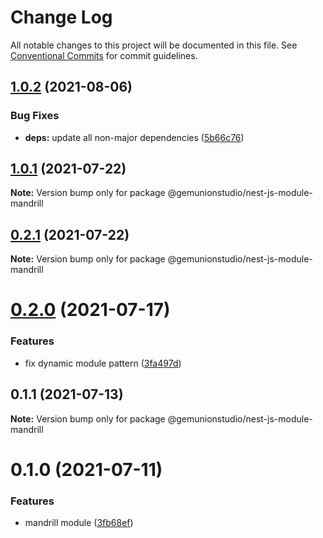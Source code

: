# Change Log

All notable changes to this project will be documented in this file.
See [Conventional Commits](https://conventionalcommits.org) for commit guidelines.

## [1.0.2](https://github.com/gemunionstudio/common-packages/compare/@gemunionstudio/nest-js-module-mandrill@1.0.1...@gemunionstudio/nest-js-module-mandrill@1.0.2) (2021-08-06)


### Bug Fixes

* **deps:** update all non-major dependencies ([5b66c76](https://github.com/gemunionstudio/common-packages/commit/5b66c76f423364d3a15c5cbfcbf9f70167542217))





## [1.0.1](https://github.com/gemunionstudio/common-packages/compare/@gemunionstudio/nest-js-module-mandrill@0.2.1...@gemunionstudio/nest-js-module-mandrill@1.0.1) (2021-07-22)

**Note:** Version bump only for package @gemunionstudio/nest-js-module-mandrill





## [0.2.1](https://github.com/gemunionstudio/common-packages/compare/@gemunionstudio/nest-js-module-mandrill@0.2.0...@gemunionstudio/nest-js-module-mandrill@0.2.1) (2021-07-22)

**Note:** Version bump only for package @gemunionstudio/nest-js-module-mandrill





# [0.2.0](https://github.com/gemunionstudio/common-packages/compare/@gemunionstudio/nest-js-module-mandrill@0.1.1...@gemunionstudio/nest-js-module-mandrill@0.2.0) (2021-07-17)


### Features

* fix dynamic module pattern ([3fa497d](https://github.com/gemunionstudio/common-packages/commit/3fa497d59882060f4e72ff7f4db1c704656b77da))





## 0.1.1 (2021-07-13)

**Note:** Version bump only for package @gemunionstudio/nest-js-module-mandrill





# 0.1.0 (2021-07-11)


### Features

* mandrill module ([3fb68ef](https://github.com/gemunionstudio/common-packages/commit/3fb68efec5e4c99cef714441793f204de8098473))
